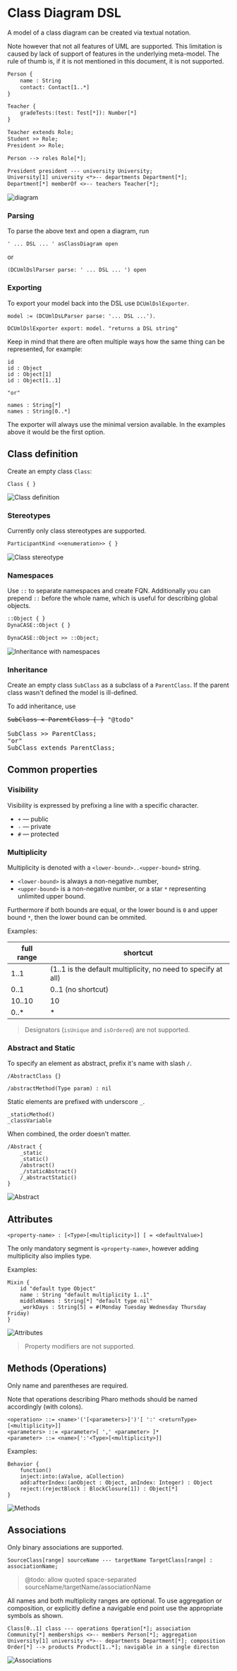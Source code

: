 # Class Diagram DSL

A model of a class diagram can be created via textual notation.

Note however that not all features of UML are supported. This limitation is caused by lack of support of features in the underlying meta-model. The rule of thumb is, if it is not mentioned in this document, it is not supported.

```txt
Person {
	name : String
	contact: Contact[1..*]
}

Teacher {
	gradeTests:(test: Test[*]): Number[*]
}

Teacher extends Role;
Student >> Role;
President >> Role;

Person --> roles Role[*];

President president --- university University;
University[1] university <*>-- departments Department[*];
Department[*] memberOf <>-- teachers Teacher[*];
```

![diagram](figures/diagram.png)

### Parsing

To parse the above text and open a diagram, run

```st
' ... DSL ... ' asClassDiagram open
```
or
```st
(DCUmlDslParser parse: ' ... DSL ... ') open
```


### Exporting

To export your model back into the DSL use `DCUmlDslExporter`.

```
model := (DCUmlDsLParser parse: '... DSL ...').

DCUmlDslExporter export: model. "returns a DSL string"
```

Keep in mind that there are often multiple ways how the same thing can be represented, for example:
```
id
id : Object
id : Object[1]
id : Object[1..1]

"or"

names : String[*]
names : String[0..*]
```

The exporter will always use the minimal version available. In the examples above it would be the first option.


## Class definition

Create an empty class `Class`:
```
Class { }
```

![Class definition](figures/class-def.png)


### Stereotypes

Currently only class stereotypes are supported.

```txt
ParticipantKind <<enumeration>> { }
```

![Class stereotype](figures/class-stereotype.png)


### Namespaces

Use `::` to separate namespaces and create FQN. Additionally you can prepend `::` before the whole name, which is useful for describing global objects.

```txt
::Object { }
DynaCASE::Object { }

DynaCASE::Object >> ::Object;
```

![Inheritance with namespaces](figures/ns-inheritance.png)

### Inheritance

Create an empty class `SubClass` as a subclass of a `ParentClass`. If the parent class wasn't defined the model is ill-defined.

To add inheritance, use

<pre>
<del>SubClass < ParentClass { }</del> "@todo"

SubClass >> ParentClass;
"or"
SubClass extends ParentClass;
</pre>

## Common properties

### Visibility

Visibility is expressed by prefixing a line with a specific character.

* `+` — public
* `-` — private
* `#` — protected

### Multiplicity

Multiplicity is denoted with a `<lower-bound>..<upper-bound>` string.

* `<lower-bound>` is always a non-negative number,
* `<upper-bound>` is a non-negative number, or a star `*` representing unlimited upper bound.

Furthermore if both bounds are equal, or the lower bound is `0` and upper bound `*`, then the lower bound can be ommited.

Examples:

full range | shortcut
---------- | --------
1..1|(1..1 is the default multiplicity, no need to specify at all)
0..1|0..1 (no shortcut)
10..10|10
0..\*|\*

> Designators (`isUnique` and `isOrdered`) are not supported.

### Abstract and Static

To specify an element as abstract, prefix it's name with slash `/`.

```st
/AbstractClass {}

/abstractMethod(Type param) : nil
```

Static elements are prefixed with underscore `_`.


```st
_staticMethod()
_classVariable
```

When combined, the order doesn't matter.

```st
/Abstract {
	_static
	_static()
	/abstract()
	_/staticAbstract()
	/_abstractStatic()
}
```

![Abstract](figures/abstract.png)


## Attributes

```st
<property-name> : [<Type>[<multiplicity>]] [ = <defaultValue>]
```

The only mandatory segment is `<property-name>`, however adding multiplicity also implies type.

Examples:

```st
Mixin {
	id "default type Object"
	name : String "default multiplicity 1..1"
	middleNames : String[*] "default type nil"
	_workDays : String[5] = #(Monday Tuesday Wednesday Thursday Friday)
}
```

![Attributes](figures/attributes.png)

> Property modifiers are not supported.

## Methods (Operations)

Only name and parentheses are required.

Note that operations describing Pharo methods should be named accordingly (with colons).

```st
<operation> ::= <name>'('[<parameters>]')'[ ':' <returnType>[<multiplicity>]]
<parameters> ::= <parameter>[ ',' <parameter> ]*
<parameter> ::= <name>[':'<Type>[<multiplicity>]]
```

Examples:

```st
Behavior {
	function()
	inject:into:(aValue, aCollection)
	add:afterIndex:(anObject : Object, anIndex: Integer) : Object
	reject:(rejectBlock : BlockClosure[1]) : Object[*]
}
```

![Methods](figures/methods.png)

## Associations

Only binary associations are supported.

```
SourceClass[range] sourceName --- targetName TargetClass[range] : associationName;
```

> @todo: allow quoted space-separated sourceName/targetName/associationName


All names and both multiplicity ranges are optional. To use aggregation or composition, or explicitly define a navigable end point use the appropriate symbols as shown.

```
Class[0..1] class --- operations Operation[*]; association
Community[*] memberships <>-- members Person[*]; aggregation
University[1] university <*>-- departments Department[*]; composition
Order[*] --> products Product[1..*]; navigable in a single directon
```

![Associations](figures/association-types.png)

